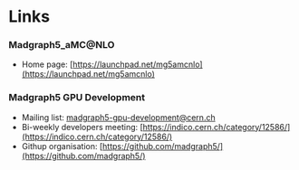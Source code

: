 # Links

### Madgraph5_aMC@NLO 
- Home page: [https://launchpad.net/mg5amcnlo](https://launchpad.net/mg5amcnlo)

### Madgraph5 GPU Development

- Mailing list: [madgraph5-gpu-development@cern.ch](mailto:madgraph5-gpu-development@cern.ch)
- Bi-weekly developers meeting: [https://indico.cern.ch/category/12586/](https://indico.cern.ch/category/12586/)
- Githup organisation: [https://github.com/madgraph5/](https://github.com/madgraph5/)
